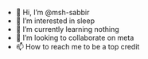 - 👋 Hi, I’m @msh-sabbir
- 👀 I’m interested in sleep 
- 🌱 I’m currently learning nothing 
- 💞️ I’m looking to collaborate on meta
- 📫 How to reach me to be a top credit

<!---
msh-sabbir/msh-sabbir is a ✨ special ✨ repository because its `README.md` (this file) appears on your GitHub profile.
You can click the Preview link to take a look at your changes.
--->
